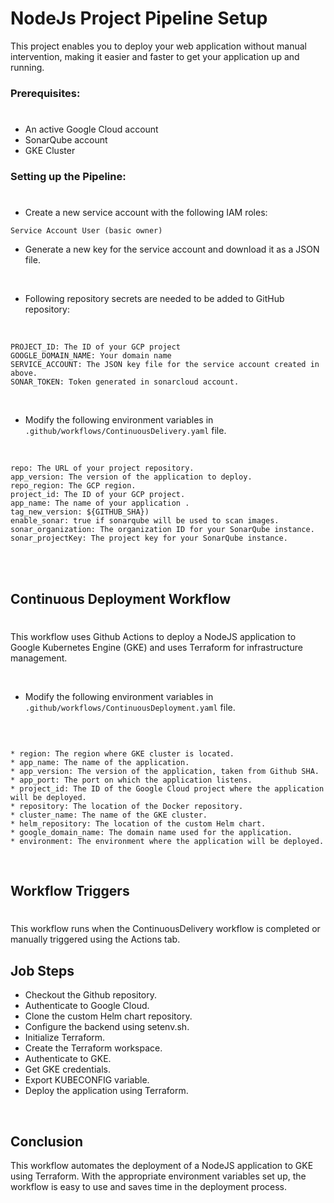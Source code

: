 # NodeJs Project Pipeline Setup


This project enables you to deploy your web application without manual intervention, making it easier and faster to get your application up and running.

### Prerequisites:
#


* An active Google Cloud account
* SonarQube account 
* GKE Cluster



### Setting up the Pipeline:
#



* Create a new service account with the following IAM roles:
```
Service Account User (basic owner)
```
* Generate a new key for the service account and download it as a JSON file.

<br>

* Following repository secrets are needed to be added to GitHub repository:

<br>

```
PROJECT_ID: The ID of your GCP project
GOOGLE_DOMAIN_NAME: Your domain name
SERVICE_ACCOUNT: The JSON key file for the service account created in above.
SONAR_TOKEN: Token generated in sonarcloud account.
```
<br>

* Modify the following environment variables in `.github/workflows/ContinuousDelivery.yaml` file.

<br>

```
repo: The URL of your project repository.
app_version: The version of the application to deploy.
repo_region: The GCP region.
project_id: The ID of your GCP project.
app_name: The name of your application .
tag_new_version: ${GITHUB_SHA})
enable_sonar: true if sonarqube will be used to scan images.
sonar_organization: The organization ID for your SonarQube instance.
sonar_projectKey: The project key for your SonarQube instance.
```
<br>
<br>


## Continuous Deployment Workflow
#
This workflow uses Github Actions to deploy a NodeJS application to Google Kubernetes Engine (GKE) and uses Terraform for infrastructure management.


<br>

* Modify the following environment variables in `.github/workflows/ContinuousDeployment.yaml` file.

<br>

```

* region: The region where GKE cluster is located.
* app_name: The name of the application.
* app_version: The version of the application, taken from Github SHA.
* app_port: The port on which the application listens.
* project_id: The ID of the Google Cloud project where the application will be deployed.
* repository: The location of the Docker repository.
* cluster_name: The name of the GKE cluster.
* helm_repository: The location of the custom Helm chart.
* google_domain_name: The domain name used for the application.
* environment: The environment where the application will be deployed.
```

<br>

## Workflow Triggers
#
This workflow runs when the ContinuousDelivery workflow is completed or manually triggered using the Actions tab.



## Job Steps
* Checkout the Github repository.
* Authenticate to Google Cloud.
* Clone the custom Helm chart repository.
* Configure the backend using setenv.sh.
* Initialize Terraform.
* Create the Terraform workspace.
* Authenticate to GKE.
* Get GKE credentials.
* Export KUBECONFIG variable.
* Deploy the application using Terraform.

<br>

## Conclusion
This workflow automates the deployment of a NodeJS application to GKE using Terraform. With the appropriate environment variables set up, the workflow is easy to use and saves time in the deployment process.
